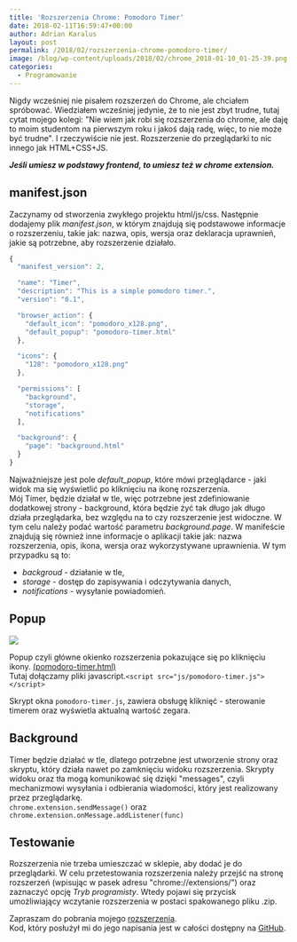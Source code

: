 ```yaml
---
title: 'Rozszerzenia Chrome: Pomodoro Timer'
date: 2018-02-11T16:59:47+00:00
author: Adrian Karalus
layout: post
permalink: /2018/02/rozszerzenia-chrome-pomodoro-timer/
image: /blog/wp-content/uploads/2018/02/chrome_2018-01-10_01-25-39.png
categories:
  - Programowanie
---
```

Nigdy wcześniej nie pisałem rozszerzeń do Chrome, ale chciałem spróbować. Wiedziałem wcześniej jedynie, że to nie jest zbyt trudne, tutaj cytat mojego kolegi: "Nie wiem jak robi się rozszerzenia do chrome, ale daję to moim studentom na pierwszym roku i jakoś dają radę, więc, to nie może być trudne". I rzeczywiście nie jest. Rozszerzenie do przeglądarki to nic innego jak HTML+CSS+JS. 

***Jeśli umiesz w podstawy frontend, to umiesz też w chrome extension.***

## manifest.json

Zaczynamy od stworzenia zwykłego projektu html/js/css. Następnie dodajemy plik *manifest.json*, w którym znajdują się podstawowe informacje o rozszerzeniu, takie jak: nazwa, opis, wersja oraz deklaracja uprawnień, jakie są potrzebne, aby rozszerzenie działało. 

```javascript
{
  "manifest_version": 2,

  "name": "Timer",
  "description": "This is a simple pomodoro timer.",
  "version": "0.1",

  "browser_action": {
    "default_icon": "pomodoro_x128.png",
    "default_popup": "pomodoro-timer.html"
  },

  "icons": {
    "128": "pomodoro_x128.png"
  },

  "permissions": [
    "background",
    "storage",
    "notifications"
  ],

  "background": {
    "page": "background.html"
  }
}
```

Najważniejsze jest pole *default_popup*, które mówi przeglądarce - jaki widok ma się wyświetlić po kliknięciu na ikonę rozszerzenia.  
Mój Timer, będzie działał w tle, więc potrzebne jest zdefiniowanie dodatkowej strony - background, która będzie żyć tak długo jak długo działa przeglądarka, bez względu na to czy rozszerzenie jest widoczne. W tym celu należy podać wartość parametru _background.page_. W manifeście znajdują się również inne informacje o aplikacji takie jak: nazwa rozszerzenia, opis, ikona, wersja oraz wykorzystywane uprawnienia. W tym przypadku są to: 

 - *backgroud* - działanie w tle, 
 - *storage* - dostęp do zapisywania i odczytywania danych, 
 - *notifications* - wysyłanie powiadomień.

## Popup

![](/blog/wp-content/uploads/2018/02/chrome_2018-01-10_01-25-39.png)

Popup czyli główne okienko rozszerzenia pokazujące się po kliknięciu ikony. [(pomodoro-timer.html)](https://github.com/AdrianRamzes/pomodoro-timer/blob/master/pomodoro-timer.html)  
Tutaj dołączamy pliki javascript.`<script src="js/pomodoro-timer.js"></script>` 

Skrypt okna `pomodoro-timer.js`, zawiera obsługę kliknięć - sterowanie timerem oraz wyświetla aktualną wartość zegara. 

## Background

Timer będzie działać w tle, dlatego potrzebne jest utworzenie strony oraz skryptu, który działa nawet po zamknięciu widoku rozszerzenia. Skrypty widoku oraz tła mogą komunikować się dzięki "messages", czyli mechanizmowi wysyłania i odbierania wiadomości, który jest realizowany przez przeglądarkę.  
`chrome.extension.sendMessage()` oraz `chrome.extension.onMessage.addListener(func)` 

## Testowanie

Rozszerzenia nie trzeba umieszczać w sklepie, aby dodać je do przeglądarki. W celu przetestowania rozszerzenia należy przejść na stronę rozszerzeń (wpisując w pasek adresu "chrome://extensions/") oraz zaznaczyć opcję *Tryb programisty*. Wtedy pojawi się przycisk umożliwiający wczytanie rozszerzenia w postaci spakowanego pliku .zip. 

Zapraszam do pobrania mojego [rozszerzenia](https://chrome.google.com/webstore/detail/timer/pakimokpohbojafpbgknlohgoepnelki?utm_source=chrome-ntp-icon).  
Kod, który posłużył mi do jego napisania jest w całości dostępny na [GitHub](https://github.com/AdrianRamzes/pomodoro-timer).
